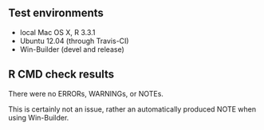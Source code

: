 ## Test environments
* local Mac OS X, R 3.3.1
* Ubuntu 12.04 (through Travis-CI)
* Win-Builder (devel and release)

## R CMD check results
There were no ERRORs, WARNINGs, or NOTEs.

This is certainly not an issue, rather an automatically produced NOTE when using Win-Builder.

